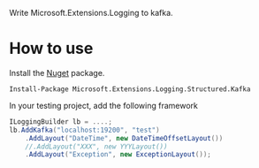 ﻿Write Microsoft.Extensions.Logging to kafka.

How to use
=============

Install the [Nuget](https://www.nuget.org/packages/Microsoft.Extensions.Logging.Structured.Kafka) package.

``` PS
Install-Package Microsoft.Extensions.Logging.Structured.Kafka
```
In your testing project, add the following framework

```cs
ILoggingBuilder lb = ....;
lb.AddKafka("localhost:19200", "test")
    .AddLayout("DateTime", new DateTimeOffsetLayout())
    //.AddLayout("XXX", new YYYLayout())
    .AddLayout("Exception", new ExceptionLayout());
```
